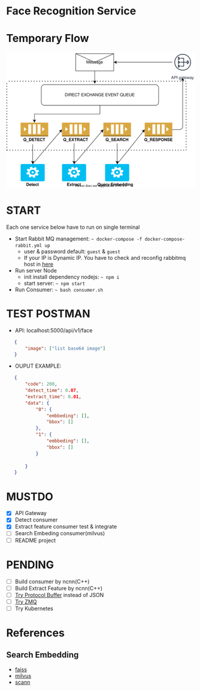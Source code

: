 # Face Recognition Service

# Temporary Flow
![FLOW](https://github.com/docongminh/face-recognition-microservice/blob/master/images/flow_temp.svg)

# START
Each one service below have to run on single terminal
  * Start Rabbit MQ management: 
       `~ docker-compose -f docker-compose-rabbit.yml up`
       - user & password default: `guest` & `guest`
       - If your IP is Dynamic IP. You have to check and reconfig rabbitmq host in [here](https://github.com/docongminh/consumers-face-service/blob/master/rabbitmq/config.py#L2)
  * Run server Node
      * init install dependency nodejs: 
          `~ npm i`
      * start server: 
          `~ npm start`
  * Run Consumer: 
      `~ bash consumer.sh`
# TEST POSTMAN
 - API: localhost:5000/api/v1/face
 ```json
    {
        "image": ["list base64 image"]
    }
 ```
 - OUPUT EXAMPLE:
 ```json
    {
        "code": 200,
        "detect_time": 0.07,
        "extract_time": 0.01,
        "data": {
            "0": {
                "embbeding": [],
                "bbox": []
            },
            "1": {
                "embbeding": [],
                "bbox": []
            }
            
        }
    }
 ```
# MUSTDO
  - [x] API Gateway
  - [x] Detect consumer
  - [x] Extract feature consumer test & integrate
  - [ ] Search Embeding consumer(milvus)
  - [ ] README project

# PENDING
  - [ ] Build consumer by ncnn(C++)
  - [ ] Build Extract Feature by ncnn(C++)
  - [ ] [Try Protocol Buffer](https://developers.google.com/protocol-buffers) instead of JSON
  - [ ] [Try ZMQ](https://zeromq.org/)
  - [ ] Try Kubernetes

# References
## Search Embedding
  - [faiss](https://github.com/facebookresearch/faiss)
  - [milvus](https://github.com/milvus-io/milvus)
  - [scann](https://github.com/google-research/google-research/tree/master/scann)
